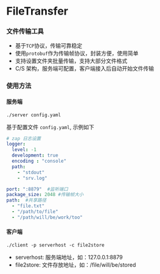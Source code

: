 # FileTransfer


### 文件传输工具

- 基于`TCP`协议，传输可靠稳定
- 使用`protobuf`作为传输帧协议，封装方便，使用简单
- 支持设置文件夹批量传输，支持大部分文件格式
- C/S 架构，服务端可配置，客户端接入后自动开始文件传输

### 使用方法

#### 服务端
`./server config.yaml`

基于配置文件 `config.yaml`, 示例如下
```yaml
# zap 日志设置
logger:
  level: -1
  development: true
  encoding : "console"
  path:
    - "stdout"
    - "srv.log"

port: ":8879"  #监听端口
package_size: 2048 #传输帧大小
path:  #共享路径
  - "file.txt"
  - "/path/to/file"
  - "/path/will/be/work/too"
```

#### 客户端

`./client -p serverhost -c file2store`

- serverhost: 服务端地址，如：127.0.0.1:8879
- file2store: 文件存放地址，如：/file/will/be/stored

